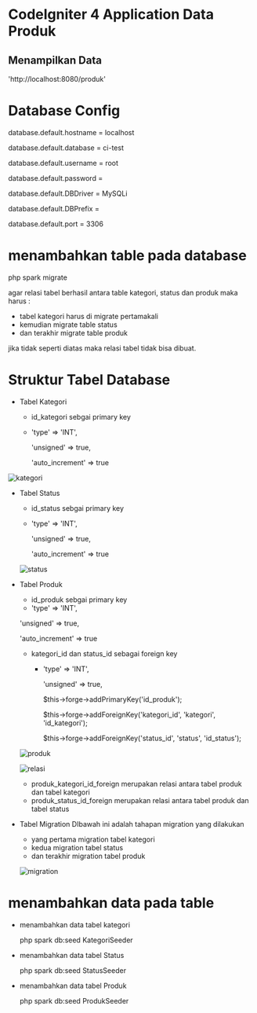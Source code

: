 # CodeIgniter 4 Application Data Produk

## Menampilkan Data

'http://localhost:8080/produk'

# Database Config
 database.default.hostname = localhost
 
 database.default.database = ci-test
 
 database.default.username = root
 
 database.default.password = 
 
 database.default.DBDriver = MySQLi
 
 database.default.DBPrefix =
 
 database.default.port = 3306

# menambahkan table pada database
php spark migrate

agar relasi tabel berhasil antara table kategori, status dan produk
maka harus :
- tabel kategori harus di migrate pertamakali
- kemudian migrate table status
- dan terakhir migrate table produk 

jika tidak seperti diatas maka relasi tabel tidak bisa dibuat.

# Struktur Tabel Database
- Tabel Kategori

  - id_kategori sebgai primary key
  - 'type' => 'INT',
    
    'unsigned' => true,
    
    'auto_increment' => true
    
 ![kategori](https://github.com/mutiathul/ci4-data-produk/assets/60602195/c7756dea-761b-40d8-a837-4610b649962c)

- Tabel Status

   - id_status sebgai primary key
  - 'type' => 'INT',
    
    'unsigned' => true,
    
    'auto_increment' => true

  ![status](https://github.com/mutiathul/ci4-data-produk/assets/60602195/efdeb47c-c6b1-4d3f-9563-f57b5e090dcb)

- Tabel Produk

   - id_produk sebgai primary key
   - 'type' => 'INT',
    
    'unsigned' => true,
    
    'auto_increment' => true

    - kategori_id dan status_id sebagai foreign key

      - 'type' => 'INT',
    
        'unsigned' => true,
    
        $this->forge->addPrimaryKey('id_produk');
        
        $this->forge->addForeignKey('kategori_id', 'kategori', 'id_kategori');
        
        $this->forge->addForeignKey('status_id', 'status', 'id_status');

  ![produk](https://github.com/mutiathul/ci4-data-produk/assets/60602195/ac13e2d5-b48e-4a28-8278-d1321a772958)

  ![relasi](https://github.com/mutiathul/ci4-data-produk/assets/60602195/acb38823-f1fe-44f7-acea-74448aace43d)

  - produk_kategori_id_foreign merupakan relasi antara tabel produk dan tabel kategori
  - produk_status_id_foreign merupakan relasi antara tabel produk dan tabel status

- Tabel Migration
  DIbawah ini adalah tahapan migration yang dilakukan
  - yang pertama migration tabel kategori
  - kedua migration tabel status
  - dan terakhir migration tabel produk
    
  ![migration](https://github.com/mutiathul/ci4-data-produk/assets/60602195/45a58325-f0fb-4315-a6c5-d6417dd492ae)


# menambahkan data pada table
- menambahkan data tabel kategori
  
  php spark db:seed KategoriSeeder
  
- menambahkan data tabel Status

  php spark db:seed StatusSeeder
  
- menambahkan data tabel Produk
  
  php spark db:seed ProdukSeeder

